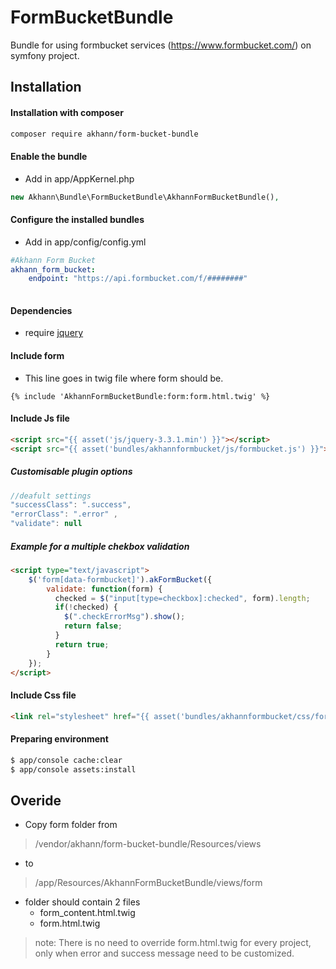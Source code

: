 # FormBucketBundle
Bundle for using formbucket services (https://www.formbucket.com/) on symfony project.

## Installation

#### Installation with composer
```bash
composer require akhann/form-bucket-bundle

```

#### Enable the bundle
* Add in app/AppKernel.php
```php
new Akhann\Bundle\FormBucketBundle\AkhannFormBucketBundle(),

```

#### Configure the installed bundles
* Add in app/config/config.yml
```yaml
#Akhann Form Bucket
akhann_form_bucket:
    endpoint: "https://api.formbucket.com/f/########"
    
```
#### Dependencies
* require [jquery](https://jquery.com/)

#### Include form
* This line goes in twig file where form should be.
```twig
{% include 'AkhannFormBucketBundle:form:form.html.twig' %}

```
#### Include Js file
```html
<script src="{{ asset('js/jquery-3.3.1.min') }}"></script>
<script src="{{ asset('bundles/akhannformbucket/js/formbucket.js') }}"></script>

```

##### Customisable plugin options
```js
//deafult settings
"successClass": ".success", 
"errorClass": ".error" ,
"validate": null

```

##### Example for a multiple chekbox validation
```html
<script type="text/javascript">
    $('form[data-formbucket]').akFormBucket({
        validate: function(form) {
          checked = $("input[type=checkbox]:checked", form).length;
          if(!checked) {
            $(".checkErrorMsg").show();
            return false;
          }
          return true;
        }
    }); 
</script>

```

#### Include Css file
```html
<link rel="stylesheet" href="{{ asset('bundles/akhannformbucket/css/formbucket.css')}}" rel="stylesheet" type="text/css" />

```

#### Preparing environment
```bash
$ app/console cache:clear
$ app/console assets:install

```

## Overide
* Copy form folder from 
> /vendor/akhann/form-bucket-bundle/Resources/views 
* to 
> /app/Resources/AkhannFormBucketBundle/views/form
>
* folder should contain 2 files 
    * form_content.html.twig
    * form.html.twig
    
> note: There is no need to override form.html.twig for every project, only when error and success message need to be customized.


